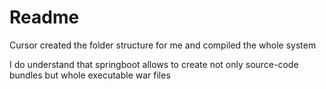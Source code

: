 # Readme

Cursor created the folder structure for me and compiled the whole system

I do understand that springboot allows to create not only source-code bundles but whole executable war files